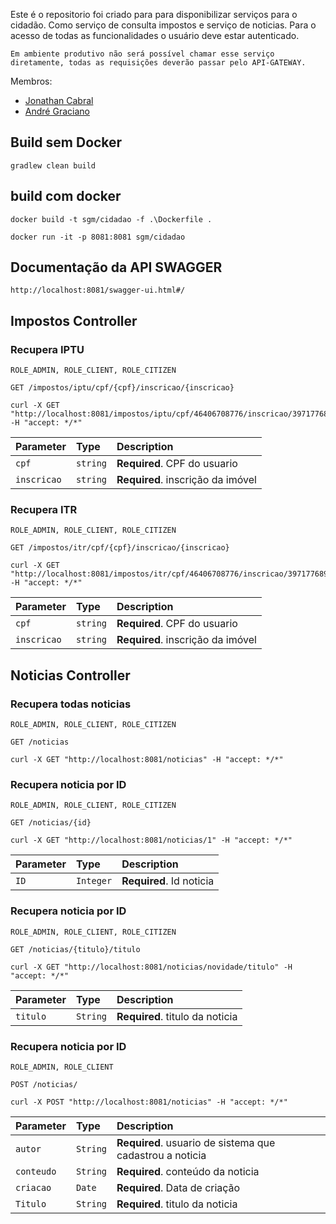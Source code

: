 Este é o repositorio foi criado para para disponibilizar serviços para o cidadão. Como serviço de consulta impostos e serviço de noticias.
Para o acesso de todas as funcionalidades o usuário deve estar autenticado.

````Em ambiente produtivo não será possível chamar esse serviço diretamente, todas as requisições deverão passar pelo API-GATEWAY.````

Membros:
 - [Jonathan Cabral](mailto:dev.jonathancabral@gmail.com)
 - [André Graciano](mailto:dev.jonathancabral@gmail.com)

## Build sem Docker
 
    gradlew clean build

## build com docker

    docker build -t sgm/cidadao -f .\Dockerfile .

    docker run -it -p 8081:8081 sgm/cidadao

## Documentação da API SWAGGER
	http://localhost:8081/swagger-ui.html#/
  
## Impostos Controller

### Recupera IPTU

`ROLE_ADMIN, ROLE_CLIENT, ROLE_CITIZEN`

```http
GET /impostos/iptu/cpf/{cpf}/inscricao/{inscricao}
```
	curl -X GET "http://localhost:8081/impostos/iptu/cpf/46406708776/inscricao/397177689" -H "accept: */*"
			
| Parameter | Type | Description |
| :--- | :--- | :--- |
| `cpf` | `string` | **Required**. CPF do usuario |
| `inscricao` | `string` | **Required**. inscrição da imóvel |

### Recupera ITR

`ROLE_ADMIN, ROLE_CLIENT, ROLE_CITIZEN`

```http
GET /impostos/itr/cpf/{cpf}/inscricao/{inscricao}
```
	curl -X GET "http://localhost:8081/impostos/itr/cpf/46406708776/inscricao/397177689" -H "accept: */*"
			
| Parameter | Type | Description |
| :--- | :--- | :--- |
| `cpf` | `string` | **Required**. CPF do usuario |
| `inscricao` | `string` | **Required**. inscrição da imóvel |

## Noticias Controller

### Recupera todas noticias

`ROLE_ADMIN, ROLE_CLIENT, ROLE_CITIZEN`

```http
GET /noticias
```
	curl -X GET "http://localhost:8081/noticias" -H "accept: */*"
			
### Recupera noticia por ID

`ROLE_ADMIN, ROLE_CLIENT, ROLE_CITIZEN`

```http
GET /noticias/{id}
```
	curl -X GET "http://localhost:8081/noticias/1" -H "accept: */*"

| Parameter | Type | Description |
| :--- | :--- | :--- |
| `ID` | `Integer` | **Required**. Id noticia |

### Recupera noticia por ID

`ROLE_ADMIN, ROLE_CLIENT, ROLE_CITIZEN`

```http
GET /noticias/{titulo}/titulo
```
	curl -X GET "http://localhost:8081/noticias/novidade/titulo" -H "accept: */*"

| Parameter | Type | Description |
| :--- | :--- | :--- |
| `titulo` | `String` | **Required**. titulo da noticia |

### Recupera noticia por ID

`ROLE_ADMIN, ROLE_CLIENT`

```http
POST /noticias/
```
	curl -X POST "http://localhost:8081/noticias" -H "accept: */*"

| Parameter | Type | Description |
| :--- | :--- | :--- |
| `autor` | `String` | **Required**. usuario de sistema que cadastrou a noticia |
| `conteudo` | `String` | **Required**. conteúdo da noticia |
| `criacao` | `Date` | **Required**. Data de criação |
| `Titulo` | `String` | **Required**. titulo da noticia |
